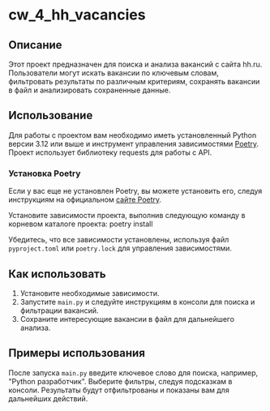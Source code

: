 # cw_4_hh_vacancies

## Описание
Этот проект предназначен для поиска и анализа вакансий с сайта hh.ru. Пользователи могут искать вакансии по ключевым словам, фильтровать результаты по различным критериям, сохранять вакансии в файл и анализировать сохраненные данные.


## Использование

Для работы с проектом вам необходимо иметь установленный Python версии 3.12 или выше и инструмент управления зависимостями [Poetry](https://python-poetry.org/). Проект использует библиотеку requests для работы с API.

### Установка Poetry

Если у вас еще не установлен Poetry, вы можете установить его, следуя инструкциям на официальном [сайте Poetry](https://python-poetry.org/docs/).

Установите зависимости проекта, выполнив следующую команду в корневом каталоге проекта:
poetry install

Убедитесь, что все зависимости установлены, используя файл `pyproject.toml` или `poetry.lock` для управления зависимостями.

## Как использовать
1. Установите необходимые зависимости.
2. Запустите `main.py` и следуйте инструкциям в консоли для поиска и фильтрации вакансий.
3. Сохраните интересующие вакансии в файл для дальнейшего анализа.

## Примеры использования
После запуска `main.py` введите ключевое слово для поиска, например, "Python разработчик". Выберите фильтры, следуя подсказкам в консоли. Результаты будут отфильтрованы и показаны вам для дальнейших действий.
